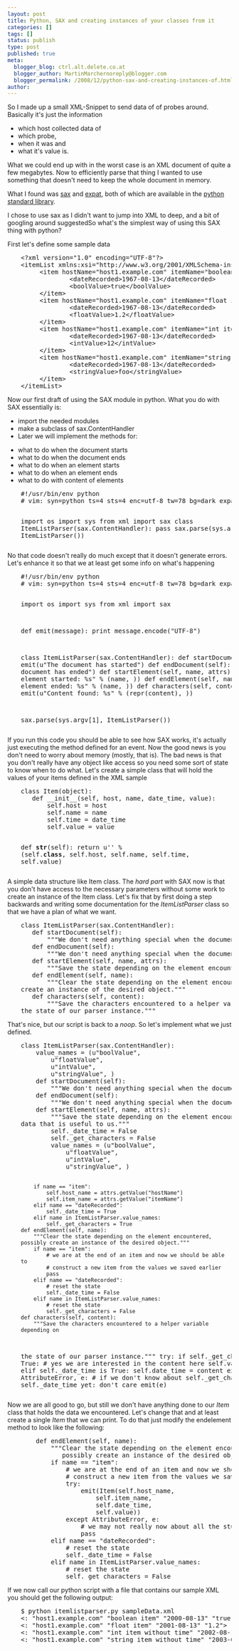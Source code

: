```yaml
---
layout: post
title: Python, SAX and creating instances of your classes from it
categories: []
tags: []
status: publish
type: post
published: true
meta:
  blogger_blog: ctrl.alt.delete.co.at
  blogger_author: MartinMarchernoreply@blogger.com
  blogger_permalink: /2008/12/python-sax-and-creating-instances-of.html
author: 
---
```

<p>So I made up a small XML-Snippet to send data of of probes around. Basically it's just the information</p>
<ul>
<li>which host collected data of</li>
<li>which probe,</li>
<li>when it was and</li>
<li>what it's value is.</li>
</ul>
<p>What we could end up with in the worst case is an XML document of quite a few megabytes. Now to efficiently parse that thing I wanted to use something that doesn't need to keep the whole document in memory.</p>
<p>What I found was <a href="http://en.wikipedia.org/wiki/Simple_API_for_XML">sax</a> and <a href="http://en.wikipedia.org/wiki/Expat_%28XML%29">expat</a>, both of which are available in the <a href="http://docs.python.org/library/index.html">python standard library</a>.</p>
<p>I chose to use sax as I didn't want to jump into XML to deep, and a bit of googling around suggestedSo what's the simplest way of using this SAX thing with python?</p>
<p>First let's define some sample data</p>
<pre style="padding-left:30px;">&lt;?xml version="1.0" encoding="UTF-8"?&gt;
&lt;itemList xmlns:xsi="http://www.w3.org/2001/XMLSchema-instance"&gt;
     &lt;item hostName="host1.example.com" itemName="boolean item"&gt;
             &lt;dateRecorded&gt;1967-08-13&lt;/dateRecorded&gt;
             &lt;boolValue&gt;true&lt;/boolValue&gt;
     &lt;/item&gt;
     &lt;item hostName="host1.example.com" itemName="float item"&gt;
             &lt;dateRecorded&gt;1967-08-13&lt;/dateRecorded&gt;
             &lt;floatValue&gt;1.2&lt;/floatValue&gt;
     &lt;/item&gt;
     &lt;item hostName="host1.example.com" itemName="int item without time"&gt;
             &lt;dateRecorded&gt;1967-08-13&lt;/dateRecorded&gt;
             &lt;intValue&gt;12&lt;/intValue&gt;
     &lt;/item&gt;
     &lt;item hostName="host1.example.com" itemName="string item without time"&gt;
             &lt;dateRecorded&gt;1967-08-13&lt;/dateRecorded&gt;
             &lt;stringValue&gt;foo&lt;/stringValue&gt;
     &lt;/item&gt;
&lt;/itemList&gt;</pre>
<p>Now our first draft of using the SAX module in python. What you do with SAX essentially is:</p>
<ul>
<li>import the needed modules</li>
<li>make a subclass of sax.ContentHandler</li>
<li>Later we will implement the methods for:</li>
</ul>
<ul>
<li>what to do when the document starts</li>
<li>what to do when the document ends</li>
<li>what to do when an element starts</li>
<li>what to do when an element ends</li>
<li>what to do with content of elements</li>
</ul>
<pre style="padding-left:30px;">#!/usr/bin/env python
# vim: syn=python ts=4 sts=4 enc=utf-8 tw=78 bg=dark expandtab:

import os
import sys
from xml import sax
class ItemListParser(sax.ContentHandler):
   pass
sax.parse(sys.argv[1], ItemListParser())</pre>
<p>No that code doesn't really do much except that it doesn't generate errors. Let's enhance it so that we at least get some info on what's happening</p>
<pre style="padding-left:30px;">#!/usr/bin/env python
# vim: syn=python ts=4 sts=4 enc=utf-8 tw=78 bg=dark expandtab:

import os
import sys
from xml import sax

def emit(message):
   print message.encode("UTF-8")

class ItemListParser(sax.ContentHandler):
   def startDocument(self):
       emit(u"The document has started")
   def endDocument(self):
       emit(u"The document has ended")
   def startElement(self, name, attrs):
       emit(u"A new element started: %s" % (name, ))
   def endElement(self, name):
       emit(u"A element ended: %s" % (name, ))
   def characters(self, content):
       emit(u"Content found: %s" % (repr(content), ))

sax.parse(sys.argv[1], ItemListParser())</pre>
<p>If you run this code you should be able to see how SAX works, it's actually just executing the method defined for an event. Now the good news is you don't need to worry about memory (mostly, that is). The bad news is that you don't really have any object like access so you need some sort of state to know when to do what. Let's create a simple class that will hold the values of your items defined in the XML sample</p>
<pre style="padding-left:30px;">class Item(object):
   def __init__(self, host, name, date_time, value):
       self.host = host
       self.name = name
       self.time = date_time
       self.value = value

   def __str__(self):
       return u'' % (self.__class__,
           self.host,
           self.name,
           self.time,
           self.value)</pre>
<p>A simple data structure like Item class. The <em>hard part</em> with SAX now is that you don't have access to the necessary parameters without some work to create an instance of the Item class. Let's fix that by first doing a step backwards and writing some documentation for the <em>ItemListParser</em> class so that we have a plan of what we want.</p>
<pre style="padding-left:30px;">class ItemListParser(sax.ContentHandler):
   def startDocument(self):
       """We don't need anything special when the document starts."""
   def endDocument(self):
       """We don't need anything special when the document ends."""
   def startElement(self, name, attrs):
       """Save the state depending on the element encountered."""
   def endElement(self, name):
       """Clear the state depending on the element encountered, possibly
create an instance of the desired object."""
   def characters(self, content):
       """Save the characters encountered to a helper variable depending on
the state of our parser instance."""</pre>
<p>That's nice, but our script is back to a <em>noop</em>. So let's implement what we just defined.</p>
<pre style="padding-left:30px;">class ItemListParser(sax.ContentHandler):
    value_names = (u"boolValue",
        u"floatValue",
        u"intValue",
        u"stringValue", )
    def startDocument(self):
        """We don't need anything special when the document starts."""
    def endDocument(self):
        """We don't need anything special when the document ends."""
    def startElement(self, name, attrs):
        """Save the state depending on the element encountered. Also save the
data that is useful to us."""
        self._date_time = False
        self._get_characters = False
        value_names = (u"boolValue",
            u"floatValue",
            u"intValue",
            u"stringValue", )

        if name == "item":
            self.host_name = attrs.getValue("hostName")
            self.item_name = attrs.getValue("itemName")
        elif name == "dateRecorded":
            self._date_time = True
        elif name in ItemListParser.value_names:
            self._get_characters = True
    def endElement(self, name):
        """Clear the state depending on the element encountered, possibly create an instance of the desired object."""
        if name == "item":
            # we are at the end of an item and now we should be able to
            # construct a new item from the values we saved earlier
            pass
        elif name == "dateRecorded":
            # reset the state
            self._date_time = False
        elif name in ItemListParser.value_names:
            # reset the state
            self._get_characters = False
    def characters(self, content):
        """Save the characters encountered to a helper variable depending on
the state of our parser instance."""
        try:
            if self._get_characters is True:
                # yes we are interested in the content here
                self.value = content
            elif self._date_time is True:
                self.date_time = content
        except AttributeError, e:
            # if we don't know about self._get_characters or self._date_time yet: don't care
            emit(e)</pre>
<p>Now we are all good to go, but still we don't have anything done to our <em>Item</em> class that holds the data we encountered. Let's change that and at least create a single <em>Item</em> that we can print. To do that just modify the endelement method to look like the following:</p>
<pre style="padding-left:30px;">    def endElement(self, name):
        """Clear the state depending on the element encountered,
           possibly create an instance of the desired object."""
        if name == "item":
            # we are at the end of an item and now we should be able to
            # construct a new item from the values we saved earlier
            try:
                emit(Item(self.host_name,
                    self.item_name,
                    self.date_time,
                    self.value))
            except AttributeError, e:
                # we may not really now about all the stuff we need by now...
                pass
        elif name == "dateRecorded":
            # reset the state
            self._date_time = False
        elif name in ItemListParser.value_names:
            # reset the state
            self._get_characters = False</pre>
<p>If we now call our python script with a file that contains our sample XML you should get the following output:</p>
<pre style="padding-left:30px;">$ python itemlistparser.py sampleData.xml
&lt;: "host1.example.com" "boolean item" "2000-08-13" "true"&gt;
&lt;: "host1.example.com" "float item" "2001-08-13" "1.2"&gt;
&lt;: "host1.example.com" "int item without time" "2002-08-13" "12"&gt;
&lt;: "host1.example.com" "string item without time" "2003-08-13" "foo"&gt;</pre>
